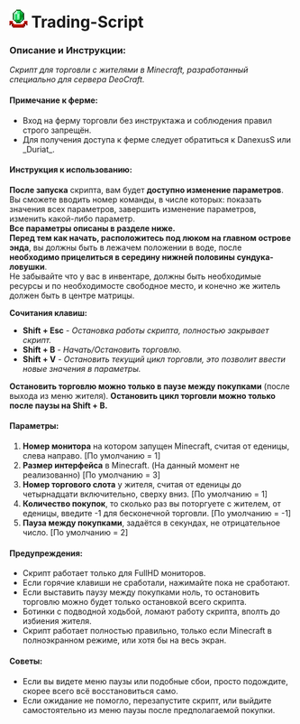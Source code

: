 <h1> <img src="picture.png"
  width="32"
  height="32" 
  alt="">
  Trading-Script
</h1> 

### Описание и Инструкции:
_Скрипт для торговли с жителями в Minecraft, разработанный специально для сервера DeoCraft._

#### Примечание к ферме:
- Вход на ферму торговли без инструктажа и соблюдения правил строго запрещён. 
- Для получения доступа к ферме следует обратиться к DanexusS или _Duriat\_.

#### Инструкция к использованию:
**После запуска** скрипта, вам будет **доступно изменение параметров**. Вы сможете вводить номер команды, в числе 
которых: показать значения всех параметров, завершить изменение параметров, изменить какой-либо параметр.</br>
**Все параметры описаны в разделе ниже.**</br>
**Перед тем как начать, расположитесь под люком на главном острове энда**, вы должны быть 
в лежачем положении в воде, после **необходимо прицелиться в середину нижней половины сундука-ловушки**.</br>
Не забывайте что у вас в инвентаре, должны быть необходимые ресурсы и по необходимосте свободное место, и конечно 
же житель должен быть в центре матрицы.

**Сочитания клавиш:**
- **Shift + Esc** - *Остановка работы скрипта, полностью закрывает скрипт.*
- **Shift + B** - *Начать/Остановить торговлю.*
- **Shift + V** - *Остановить текущий цикл торговли, это позволит ввести новые значения в параметры.*

**Остановить торговлю можно только в паузе между покупками** (после выхода из меню жителя).
**Остановить цикл торговли можно только после паузы на Shift + B.**

#### Параметры:
1. **Номер монитора** на котором запущен Minecraft, считая от еденицы, слева направо. [По умолчанию = 1]
2. **Размер интерфейса** в Minecraft. (На данный момент не реализованно) [По умолчанию = 3]
3. **Номер торгового слота** у жителя, считая от еденицы до четырнадцати включительно, сверху вниз. [По умолчанию = 1]
4. **Количество покупок**, то сколько раз вы поторгуете с жителем, от еденицы, введите -1 для бесконечной торговли.
[По умолчанию = -1]
5. **Пауза между покупками**, задаётся в секундах, не отрицательное число. [По умолчанию = 2]

#### Предупреждения:
- Скрипт работает только для FullHD мониторов.
- Если горячие клавиши не сработали, нажимайте пока не сработают.
- Если выставить паузу между покупками ноль, то остановить торговлю можно будет только остановкой всего скрипта.
- Ботинки с подводной ходьбой, ломают работу скрипта, вполть до избиения жителя.
- Скрипт работает полностью правильно, только если Minecraft в полноэкранном режиме, или хотя бы на весь экран.

#### Советы:
- Если вы видете меню паузы или подобные сбои, просто подождите, скорее всего всё восстановиться само.
- Если ожидание не помогло, перезапустите скрипт, или выйдите самостоятельно из меню паузы после предполагаемой покупки.
